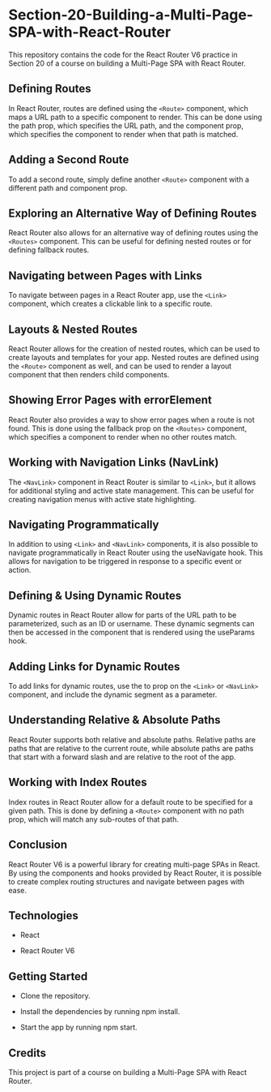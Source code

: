 # Section-20-Building-a-Multi-Page-SPA-with-React-Router

This repository contains the code for the React Router V6 practice in Section 20 of a course on building a Multi-Page SPA with React Router.

## Defining Routes

In React Router, routes are defined using the `<Route>` component, which maps a URL path to a specific component to render. This can be done using the path prop, which specifies the URL path, and the component prop, which specifies the component to render when that path is matched.

## Adding a Second Route

To add a second route, simply define another `<Route>` component with a different path and component prop.

## Exploring an Alternative Way of Defining Routes

React Router also allows for an alternative way of defining routes using the `<Routes>` component. This can be useful for defining nested routes or for defining fallback routes.

## Navigating between Pages with Links

To navigate between pages in a React Router app, use the `<Link>` component, which creates a clickable link to a specific route.

## Layouts & Nested Routes

React Router allows for the creation of nested routes, which can be used to create layouts and templates for your app. Nested routes are defined using the `<Route>` component as well, and can be used to render a layout component that then renders child components.

## Showing Error Pages with errorElement

React Router also provides a way to show error pages when a route is not found. This is done using the fallback prop on the `<Routes>` component, which specifies a component to render when no other routes match.

## Working with Navigation Links (NavLink)

The `<NavLink>` component in React Router is similar to `<Link>`, but it allows for additional styling and active state management. This can be useful for creating navigation menus with active state highlighting.

## Navigating Programmatically

In addition to using `<Link>` and `<NavLink>` components, it is also possible to navigate programmatically in React Router using the useNavigate hook. This allows for navigation to be triggered in response to a specific event or action.

## Defining & Using Dynamic Routes

Dynamic routes in React Router allow for parts of the URL path to be parameterized, such as an ID or username. These dynamic segments can then be accessed in the component that is rendered using the useParams hook.

## Adding Links for Dynamic Routes

To add links for dynamic routes, use the to prop on the `<Link>` or `<NavLink>` component, and include the dynamic segment as a parameter.

## Understanding Relative & Absolute Paths

React Router supports both relative and absolute paths. Relative paths are paths that are relative to the current route, while absolute paths are paths that start with a forward slash and are relative to the root of the app.

## Working with Index Routes

Index routes in React Router allow for a default route to be specified for a given path. This is done by defining a `<Route>` component with no path prop, which will match any sub-routes of that path.

## Conclusion

React Router V6 is a powerful library for creating multi-page SPAs in React. By using the components and hooks provided by React Router, it is possible to create complex routing structures and navigate between pages with ease.

## Technologies

- React

- React Router V6

## Getting Started

- Clone the repository.

- Install the dependencies by running npm install.

- Start the app by running npm start.

## Credits

This project is part of a course on building a Multi-Page SPA with React Router.
